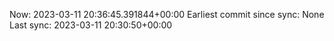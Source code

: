 Now: 2023-03-11 20:36:45.391844+00:00 Earliest commit since sync: None Last sync: 2023-03-11 20:30:50+00:00
